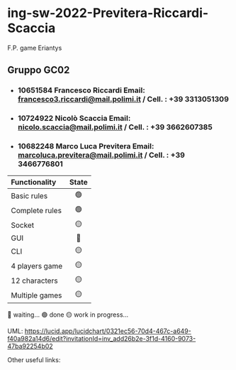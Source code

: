 # ing-sw-2022-Previtera-Riccardi-Scaccia
F.P. game Eriantys

## Gruppo GC02

- ###  10651584  Francesco Riccardi Email: <br>francesco3.riccardi@mail.polimi.it / Cell. : +39 3313051309
- ###  10724922  Nicolò Scaccia Email: <br>nicolo.scaccia@mail.polimi.it / Cell. : +39 3662607385
- ###  10682248  Marco Luca Previtera Email: <br>marcoluca.previtera@mail.polimi.it / Cell. : +39 3466776801


| Functionality    |                       State                        |
|:-----------------|:--------------------------------------------------:|
| Basic rules      | 🟢 |
| Complete rules   | 🟢 |
| Socket           | 🟡 |
| GUI              | 🔴 |
| CLI              | 🟡 |
| 4 players game   | 🟡 |
| 12 characters    | 🟡 |
| Multiple games   | 🟡 |


🔴 waiting...
🟢 done
🟡 work in progress...




UML:
https://lucid.app/lucidchart/0321ec56-70d4-467c-a649-f40a982a14d6/edit?invitationId=inv_add26b2e-3f1d-4160-9073-47ba92254b02


Other useful links:
